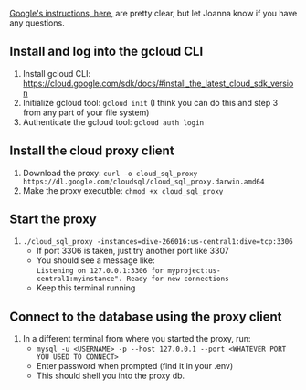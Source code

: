[Google's instructions, here,](https://cloud.google.com/sql/docs/mysql/quickstart-proxy-test) are pretty clear, but let Joanna know if you have any questions.

## Install and log into the gcloud CLI
1. Install gcloud CLI: https://cloud.google.com/sdk/docs/#install_the_latest_cloud_sdk_version
2. Initialize gcloud tool: `gcloud init` (I think you can do this and step 3 from any part of your file system)
3. Authenticate the gcloud tool: `gcloud auth login`

## Install the cloud proxy client
1. Download the proxy: `curl -o cloud_sql_proxy https://dl.google.com/cloudsql/cloud_sql_proxy.darwin.amd64`
2. Make the proxy executble: `chmod +x cloud_sql_proxy`

## Start the proxy
1. `./cloud_sql_proxy -instances=dive-266016:us-central1:dive=tcp:3306`
    - If port 3306 is taken, just try another port like 3307
    - You should see a message like: 
    <br>`Listening on 127.0.0.1:3306 for myproject:us-central1:myinstance". Ready for new connections`
    - Keep this terminal running

## Connect to the database using the proxy client
1. In a different terminal from where you started the proxy, run:
    - `mysql -u <USERNAME> -p --host 127.0.0.1 --port <WHATEVER PORT YOU USED TO CONNECT>`
    - Enter password when prompted (find it in your .env)
    - This should shell you into the proxy db.

